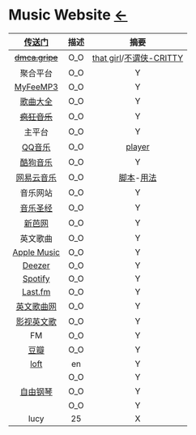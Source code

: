 <style type="text/css">
#content {margin-left: 5%;}
</style>

<script src="../../js/JQuery/jquery.min.js" type="text/javascript"></script>
<script type="text/javascript" charset="utf-8">
  // Creating custom :external selector
  $.expr[':'].external = function(obj){
      return !obj.href.match(/^mailto\:/)
              && (obj.hostname != location.hostname);
  };    
  
  $(function(){
    // Add 'external' CSS class to all external links
    $('a:external').addClass('external');

    // turn target into target=_blank for elements w external class
    $(".external").attr('target','_blank');

  })
</script>

# Music Website [←](../index.md)

| [传送门](../../navigation.md) | 描述 | 摘要 |
|:---:|:---:|:---:|
| ~~[dmca.gripe](https://dmca.gripe/)~~ | O_O | [that girl](https://share.dmca.gripe/N7aBQh8CGcuZQYax.mp3)/[不谓侠-CRITTY](https://share.dmca.gripe/9VqlSAcChVHlQUJK.mp3) |
| 聚合平台 | O_O | Y |
| [MyFeeMP3](http://tool.liumingye.cn/music/) | O_O | Y |
| [歌曲大全](http://www.gequdaquan.net/gqss/) | O_O | Y |
| ~~[疯狂音乐](http://music.ifkdy.com/)~~ | O_O | Y |
| 主平台 | O_O | Y |
| [QQ音乐](https://y.qq.com/n/ryqq/profile/create) | O_O | [player](https://y.qq.com/n/ryqq/player) |
| [酷狗音乐](http://www.kugou.com/) | O_O | Y |
| [网易云音乐](https://music.163.com/) | O_O | [脚本](https://raw.githubusercontent.com/DesperadoJ/Rules-for-UnblockNeteaseMusic/master/Clash/UnblockNeteaseMusic.yaml)-[用法](https://desperadoj.com/16.html) |
| 音乐网站 | O_O | Y |
| [音乐圣经](https://www.musicbible.com/) | O_O | Y |
| [新芭网](https://www.sin80.com/artist/beethoven) | O_O | Y |
| 英文歌曲 | O_O | Y |
| [Apple Music](https://music.apple.com/cn/browse) | O_O | Y |
| [Deezer](https://www.deezer.com/) | O_O | Y |
| [Spotify](https://open.spotify.com/?_ga=2.75141078.596545230.1607582361-711400396.1607582361) | O_O | Y |
| [Last.fm](https://www.last.fm/user/AmbroseRen/playlists/12329258) | O_O | Y |
| [英文歌曲网](http://www.ywg7.com/) | O_O | Y |
| [影视英文歌](https://www.tunefind.com/movie/zootopia-2016) | O_O | Y |
| FM | O_O | Y |
| [豆瓣](https://fm.douban.com/) | O_O | Y |
| [loft](https://loft.radio/) | en | Y |
| []() | O_O | Y |
| [自由钢琴](https://www.autopiano.cn/) | O_O | Y |
| []() | O_O | Y |
| lucy | 25 | X |


